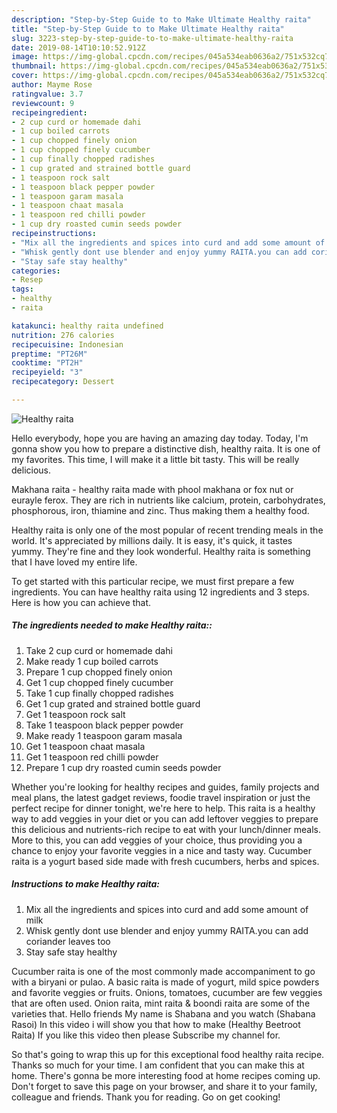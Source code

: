 ```yaml
---
description: "Step-by-Step Guide to to Make Ultimate Healthy raita"
title: "Step-by-Step Guide to to Make Ultimate Healthy raita"
slug: 3223-step-by-step-guide-to-to-make-ultimate-healthy-raita
date: 2019-08-14T10:10:52.912Z
image: https://img-global.cpcdn.com/recipes/045a534eab0636a2/751x532cq70/healthy-raita-recipe-main-photo.jpg
thumbnail: https://img-global.cpcdn.com/recipes/045a534eab0636a2/751x532cq70/healthy-raita-recipe-main-photo.jpg
cover: https://img-global.cpcdn.com/recipes/045a534eab0636a2/751x532cq70/healthy-raita-recipe-main-photo.jpg
author: Mayme Rose
ratingvalue: 3.7
reviewcount: 9
recipeingredient:
- 2 cup curd or homemade dahi
- 1 cup boiled carrots
- 1 cup chopped finely onion
- 1 cup chopped finely cucumber
- 1 cup finally chopped radishes
- 1 cup grated and strained bottle guard
- 1 teaspoon rock salt
- 1 teaspoon black pepper powder
- 1 teaspoon garam masala
- 1 teaspoon chaat masala
- 1 teaspoon red chilli powder
- 1 cup dry roasted cumin seeds powder
recipeinstructions:
- "Mix all the ingredients and spices into curd and add some amount of milk"
- "Whisk gently dont use blender and enjoy yummy RAITA.you can add coriander leaves too"
- "Stay safe stay healthy"
categories:
- Resep
tags:
- healthy
- raita

katakunci: healthy raita undefined
nutrition: 276 calories
recipecuisine: Indonesian
preptime: "PT26M"
cooktime: "PT2H"
recipeyield: "3"
recipecategory: Dessert

---
```



![Healthy raita](https://img-global.cpcdn.com/recipes/045a534eab0636a2/751x532cq70/healthy-raita-recipe-main-photo.jpg)

Hello everybody, hope you are having an amazing day today. Today, I'm gonna show you how to prepare a distinctive dish, healthy raita. It is one of my favorites. This time, I will make it a little bit tasty. This will be really delicious.

Makhana raita - healthy raita made with phool makhana or fox nut or eurayle ferox. They are rich in nutrients like calcium, protein, carbohydrates, phosphorous, iron, thiamine and zinc. Thus making them a healthy food.

Healthy raita is only one of the most popular of recent trending meals in the world. It's appreciated by millions daily. It is easy, it's quick, it tastes yummy. They're fine and they look wonderful. Healthy raita is something that I have loved my entire life.


To get started with this particular recipe, we must first prepare a few ingredients. You can have healthy raita using 12 ingredients and 3 steps. Here is how you can achieve that.

##### The ingredients needed to make Healthy raita::

1. Take 2 cup curd or homemade dahi
1. Make ready 1 cup boiled carrots
1. Prepare 1 cup chopped finely onion
1. Get 1 cup chopped finely cucumber
1. Take 1 cup finally chopped radishes
1. Get 1 cup grated and strained bottle guard
1. Get 1 teaspoon rock salt
1. Take 1 teaspoon black pepper powder
1. Make ready 1 teaspoon garam masala
1. Get 1 teaspoon chaat masala
1. Get 1 teaspoon red chilli powder
1. Prepare 1 cup dry roasted cumin seeds powder


Whether you&#39;re looking for healthy recipes and guides, family projects and meal plans, the latest gadget reviews, foodie travel inspiration or just the perfect recipe for dinner tonight, we&#39;re here to help. This raita is a healthy way to add veggies in your diet or you can add leftover veggies to prepare this delicious and nutrients-rich recipe to eat with your lunch/dinner meals. More to this, you can add veggies of your choice, thus providing you a chance to enjoy your favorite veggies in a nice and tasty way. Cucumber raita is a yogurt based side made with fresh cucumbers, herbs and spices. 

##### Instructions to make Healthy raita:

1. Mix all the ingredients and spices into curd and add some amount of milk
1. Whisk gently dont use blender and enjoy yummy RAITA.you can add coriander leaves too
1. Stay safe stay healthy


Cucumber raita is one of the most commonly made accompaniment to go with a biryani or pulao. A basic raita is made of yogurt, mild spice powders and favorite veggies or fruits. Onions, tomatoes, cucumber are few veggies that are often used. Onion raita, mint raita &amp; boondi raita are some of the varieties that. Hello friends My name is Shabana and you watch (Shabana Rasoi) In this video i will show you that how to make (Healthy Beetroot Raita) If you like this video then please Subscribe my channel for. 

So that's going to wrap this up for this exceptional food healthy raita recipe. Thanks so much for your time. I am confident that you can make this at home. There's gonna be more interesting food at home recipes coming up. Don't forget to save this page on your browser, and share it to your family, colleague and friends. Thank you for reading. Go on get cooking!

